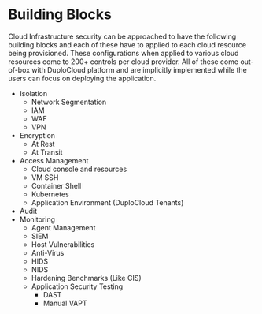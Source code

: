 # Building Blocks

Cloud Infrastructure security can be approached to have the following building blocks and each of these have to applied to each cloud resource being provisioned. These configurations when applied to various cloud resources come to 200+ controls per cloud provider. All of these come out-of-box with DuploCloud platform and are implicitly implemented while the users can focus on deploying the application.

* Isolation
  * Network Segmentation
  * IAM
  * WAF
  * VPN
* Encryption
  * At Rest
  * At Transit
* Access Management
  * Cloud console and resources
  * VM SSH
  * Container Shell
  * Kubernetes
  * Application Environment (DuploCloud Tenants)
* Audit
* Monitoring
  * Agent Management
  * SIEM
  * Host Vulnerabilities
  * Anti-Virus
  * HIDS
  * NIDS
  * Hardening Benchmarks (Like CIS)
  * Application Security Testing
    * DAST
    * Manual VAPT &#x20;
